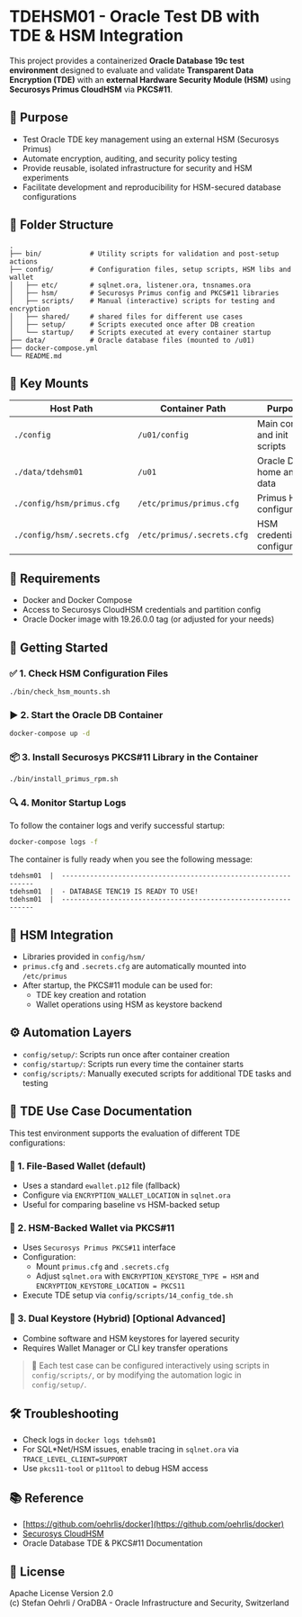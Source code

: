 # TDEHSM01 - Oracle Test DB with TDE & HSM Integration

This project provides a containerized **Oracle Database 19c test environment** designed to evaluate and validate **Transparent Data Encryption (TDE)** with an **external Hardware Security Module (HSM)** using **Securosys Primus CloudHSM** via **PKCS#11**.

## 📌 Purpose

- Test Oracle TDE key management using an external HSM (Securosys Primus)
- Automate encryption, auditing, and security policy testing
- Provide reusable, isolated infrastructure for security and HSM experiments
- Facilitate development and reproducibility for HSM-secured database configurations

## 🧱 Folder Structure

```plaintext
.
├── bin/            # Utility scripts for validation and post-setup actions
├── config/         # Configuration files, setup scripts, HSM libs and wallet
│   ├── etc/        # sqlnet.ora, listener.ora, tnsnames.ora
│   ├── hsm/        # Securosys Primus config and PKCS#11 libraries
│   ├── scripts/    # Manual (interactive) scripts for testing and encryption
│   ├── shared/     # shared files for different use cases
│   ├── setup/      # Scripts executed once after DB creation
│   └── startup/    # Scripts executed at every container startup
├── data/           # Oracle database files (mounted to /u01)
├── docker-compose.yml
└── README.md
```

## 📂 Key Mounts

| Host Path                   | Container Path             | Purpose                      |
|-----------------------------|----------------------------|------------------------------|
| `./config`                  | `/u01/config`              | Main config and init scripts |
| `./data/tdehsm01`           | `/u01`                     | Oracle DB home and data      |
| `./config/hsm/primus.cfg`   | `/etc/primus/primus.cfg`   | Primus HSM configuration     |
| `./config/hsm/.secrets.cfg` | `/etc/primus/.secrets.cfg` | HSM credential configuration |

## 🧾 Requirements

- Docker and Docker Compose
- Access to Securosys CloudHSM credentials and partition config
- Oracle Docker image with 19.26.0.0 tag (or adjusted for your needs)

## 🚀 Getting Started

### ✅ 1. Check HSM Configuration Files

```bash
./bin/check_hsm_mounts.sh
```

### ▶️ 2. Start the Oracle DB Container

```bash
docker-compose up -d
```

### 📦 3. Install Securosys PKCS#11 Library in the Container

```bash
./bin/install_primus_rpm.sh
```

### 🔍 4. Monitor Startup Logs

To follow the container logs and verify successful startup:

```bash
docker-compose logs -f
```

The container is fully ready when you see the following message:

```
tdehsm01  |  ---------------------------------------------------------------
tdehsm01  |  - DATABASE TENC19 IS READY TO USE!
tdehsm01  |  ---------------------------------------------------------------
```

## 🔐 HSM Integration

- Libraries provided in `config/hsm/`
- `primus.cfg` and `.secrets.cfg` are automatically mounted into `/etc/primus`
- After startup, the PKCS#11 module can be used for:
  - TDE key creation and rotation
  - Wallet operations using HSM as keystore backend

## ⚙️ Automation Layers

- `config/setup/`: Scripts run once after container creation
- `config/startup/`: Scripts run every time the container starts
- `config/scripts/`: Manually executed scripts for additional TDE tasks and testing

## 🧪 TDE Use Case Documentation

This test environment supports the evaluation of different TDE configurations:

### 🔸 1. File-Based Wallet (default)
- Uses a standard `ewallet.p12` file (fallback)
- Configure via `ENCRYPTION_WALLET_LOCATION` in `sqlnet.ora`
- Useful for comparing baseline vs HSM-backed setup

### 🔸 2. HSM-Backed Wallet via PKCS#11
- Uses `Securosys Primus PKCS#11` interface
- Configuration:
  - Mount `primus.cfg` and `.secrets.cfg`
  - Adjust `sqlnet.ora` with `ENCRYPTION_KEYSTORE_TYPE = HSM` and `ENCRYPTION_KEYSTORE_LOCATION = PKCS11`
- Execute TDE setup via `config/scripts/14_config_tde.sh`

### 🔸 3. Dual Keystore (Hybrid) [Optional Advanced]
- Combine software and HSM keystores for layered security
- Requires Wallet Manager or CLI key transfer operations

> 📘 Each test case can be configured interactively using scripts in `config/scripts/`, or by modifying the automation logic in `config/setup/`.

## 🛠 Troubleshooting

- Check logs in `docker logs tdehsm01`
- For SQL*Net/HSM issues, enable tracing in `sqlnet.ora` via `TRACE_LEVEL_CLIENT=SUPPORT`
- Use `pkcs11-tool` or `p11tool` to debug HSM access

## 📚 Reference

- [https://github.com/oehrlis/docker](https://github.com/oehrlis/docker)
- [Securosys CloudHSM](https://www.securosys.com/products/cloudhsm)
- Oracle Database TDE & PKCS#11 Documentation

## 📜 License

Apache License Version 2.0  
(c) Stefan Oehrli / OraDBA - Oracle Infrastructure and Security, Switzerland
